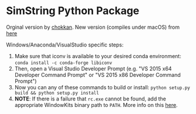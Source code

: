 # SimString Python Package

Orginal version by [chokkan](https://github.com/chokkan/simstring). New version (compiles under macOS) from [here](https://github.com/blinkhealth/simstring-python-package)

Windows/Anaconda/VisualStudio specific steps:

1. Make sure that iconv is available to your desired conda environment: `conda install -c conda-forge libiconv`
2. Then, open a Visual Studio Developer Prompt (e.g. "VS 2015 x64 Developer Command Prompt" or "VS 2015 x86 Developer Command Prompt")
3. Now you can any of these commands to build or install: `python setup.py build && python setup.py install`
4. **NOTE**: If there is a failure that `rc.exe` cannot be found, add the appropriate WindowKits binary path to `PATH`. More info on this [here](https://stackoverflow.com/questions/14372706/visual-studio-cant-build-due-to-rc-exe).
